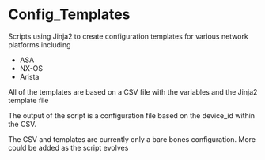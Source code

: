# Config_Templates

Scripts using Jinja2 to create configuration templates for various network platforms including
- ASA
- NX-OS
- Arista

All of the templates are based on a CSV file with the variables and the Jinja2 template file

The output of the script is a configuration file based on the device_id within the CSV. 

The CSV and templates are currently only a bare bones configuration. More could be added as the script evolves 
